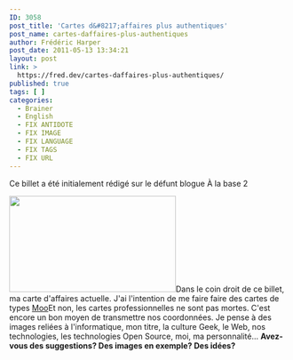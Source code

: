 ```yaml
---
ID: 3058
post_title: 'Cartes d&#8217;affaires plus authentiques'
post_name: cartes-daffaires-plus-authentiques
author: Frédéric Harper
post_date: 2011-05-13 13:34:21
layout: post
link: >
  https://fred.dev/cartes-daffaires-plus-authentiques/
published: true
tags: [ ]
categories:
  - Brainer
  - English
  - FIX ANTIDOTE
  - FIX IMAGE
  - FIX LANGUAGE
  - FIX TAGS
  - FIX URL
---
```

<div id="deadblog">
  Ce billet a été initialement rédigé sur le défunt blogue À la base 2
</div>

<a href="https://fred.dev/wp-content/uploads/2011/05/carteaffaires.png" target="_blank" rel="noopener noreferrer"></a>[<img title="carteaffaires" src="https://fred.dev/wp-content/uploads/2011/05/carteaffaires.png" alt="" width="300" height="173" />][1]Dans le coin droit de ce billet, ma carte d'affaires actuelle. J'ai l'intention de me faire faire des cartes de types [Moo][2]Et non, les cartes professionnelles ne sont pas mortes. C'est encore un bon moyen de transmettre nos coordonnées. Je pense à des images reliées à l'informatique, mon titre, la culture Geek, le Web, nos technologies, les technologies Open Source, moi, ma personnalité... **Avez-vous des suggestions? Des images en exemple? Des idées?**

 [1]: http://fred.dev/wp-content/uploads/2011/05/carteaffaires1.png
 [2]: https://us.moo.com/en/